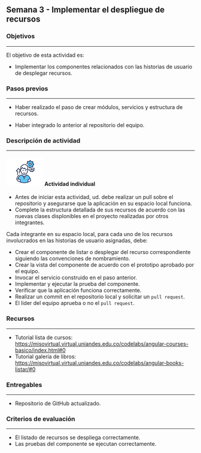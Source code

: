 ## Semana 3 - Implementar el despliegue de recursos

### Objetivos

---

El objetivo de esta actividad es:

- Implementar los componentes relacionados con las historias de usuario de desplegar recursos.

### Pasos previos

---

- Haber realizado el paso de crear módulos, servicios y estructura de recursos.

- Haber integrado lo anterior al repositorio del equipo.

### Descripción de actividad

---

#### ![](./../../assets/images/individuo.png) Actividad individual

- Antes de iniciar esta actividad, ud. debe realizar un pull sobre el repositorio y asegurarse que la aplicación en su espacio local funciona.
- Complete la estructura detallada de sus recursos de acuerdo con las nuevas clases displonibles en el proyecto realizadas por otros integrantes.

Cada integrante en su espacio local, para cada uno de los recursos involucrados en las historias de usuario asignadas, debe:

- Crear el componente de listar o desplegar del recurso correspondiente siguiendo las convenciones de nombramiento.
- Crear la vista del componente de acuerdo con el prototipo aprobado por el equipo.
- Invocar el servicio construido en el paso anterior.
- Implementar y ejecutar la prueba del componente.
- Verificar que la aplicación funciona correctamente.
- Realizar un commit en el repositorio local y solicitar un `pull request`.
- El lider del equipo aprueba o no el `pull request`.

### Recursos

---

- Tutorial lista de cursos: https://misovirtual.virtual.uniandes.edu.co/codelabs/angular-courses-basico/index.html#0
- Tutorial galería de libros: https://misovirtual.virtual.uniandes.edu.co/codelabs/angular-books-listar/#0

### Entregables

---

- Repositorio de GitHub actualizado.

### Criterios de evaluación

---

- El listado de recursos se despliega correctamente.
- Las pruebas del componente se ejecutan correctamente.
